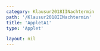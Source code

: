 ```yaml
---
category: Klausur2018IINachtermin
path: '/Klausur2018IINachtermin'
title: 'AppletA1'
type: 'Applet'

layout: nil
---
```

<script type="text/javascript" src="{{ site.jsxurl }}/jsxgraphcore.js"></script>
<link type="text/css" href="https://cdnjs.cloudflare.com/ajax/libs/jsxgraph/0.99.6/jsxgraph.css"><link rel="stylesheet" type="text/css" href="{{ site.jsxurl }}/jsxgraph.css" />
<div id="JXGe10f218f-d224-477e-aea2-e88d4e9fa681" class="jxgbox" style="width:500px; height:500px">
<script type="text/javascript">
(function(){
 //board
var board = JXG.JSXGraph.initBoard('e10f218f-d224-477e-aea2-e88d4e9fa681', {
                boundingbox: [-10, 3500, 80, -200],
                showFullscreen: true, axis: true
                
            });  
           
var f = x => 500 * (Math.pow(1.03, x));

var  Gf = board.create('functiongraph', [f, 0, 100]);

var glider = board.create('glider', [20, f(20), Gf], {color: 'orange', size:2, label:{fontsize:16}});

var coords = board.create('text', [0.5, 27500, function(){
	return 'A(' + JXG.toFixed(glider.X(), 2) + ' | ' + JXG.toFixed(glider.Y(), 0) + ')';
}], {fontsize: 18});

var temp = function()
{
return JXG.toFixed(((JXG.toFixed(glider.Y()-500, 0))/500) * 100, 0);
};

var cooling = board.create('text', [5, 2700, function(){
return 'Zunahme: '+ temp() + '%';
}], {fontsize: 18});

board.create('text', [5, 3200, '2018 NT MatII/III A1'], {fontsize: 18});

var x_l = board.create('line', [glider, function(){return [glider.X(), 0];}], {color:'gray'});
var y_l = board.create('line', [glider, function(){return [0, glider.Y()];}], {color:'gray'});

})();
  
  </script>
  </div>

